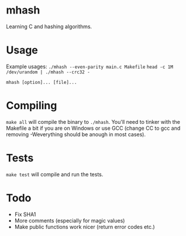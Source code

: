 # mhash
Learning C and hashing algorithms.

# Usage
Example usages:
`./mhash --even-parity main.c Makefile`
`head -c 1M /dev/urandom | ./mhash --crc32 -`

`mhash [option]... [file]...`

# Compiling
`make all` will compile the binary to `./mhash`. You'll need to tinker with the Makefile a bit if you are on Windows or use GCC (change CC to gcc and removing -Weverything should be anough in most cases).

# Tests
`make test` will compile and run the tests.

# Todo
* Fix SHA1
* More comments (especially for magic values)
* Make public functions work nicer (return error codes etc.)
